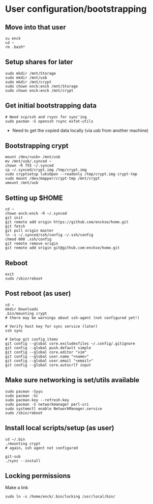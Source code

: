 # User configuration/bootstrapping


## Move into that user
```
su enck
cd ~
rm .bash*
```

## Setup shares for later
```
sudo mkdir /mnt/Storage
sudo mkdir /mnt/usb
sudo mkdir /mnt/crypt
sudo chown enck:enck /mnt/Storage
sudo chown enck:enck /mnt/crypt
```

## Get initial bootstrapping data
```
# Need scp/ssh and rsync for sync'ing
sudo pacman -S openssh rsync exfat-utils
```

* Need to get the copied data locally (via usb from another machine)

## Bootstrapping crypt
```
mount /dev/<usb> /mnt/usb
mv /mnt/usb/.synced ~
chown -R 755 ~/.synced
cp ~/.synced/crypt.img /tmp/crypt.img
sudo cryptsetup luksOpen --readonly /tmp/crypt.img crypt-tmp
sudo mount /dev/mapper/crypt-tmp /mnt/crypt
umount /mnt/usb
```

## Setting up $HOME
```
cd ~
chown enck:enck -R ~/.synced
git init
git remote add origin https://github.com/enckse/home.git
git fetch
git pull origin master
ln -s ~/.synced/ssh/config ~/.ssh/config
chmod 600 .ssh/config
git remote remove origin
git remote add origin git@github.com:enckse/home.git
```

## Reboot
```
exit
sudo /sbin/reboot
```

## Post reboot (as user)
```
cd ~
mkdir Downloads
.bin/mounting crypt
# there may be warnings about ssh-agent (not configured yet!)

# Verify host key for sync service (later)
ssh sync

# Setup git config items
git config --global core.excludesfiles ~/.config/.gitignore
git config --global push.default simple
git config --global core.editor "vim"
git config --global user.name "<name>"
git config --global user.email "<email>"
git config --global core.autocrlf input
```

## Make sure networking is set/utils available
```
sudo pacman -Syyu
sudo pacman -Sc
sudo pacman-key --refresh-key
sudo pacman -S networkmanager perl-uri
sudo systemctl enable NetworkManager.service
sudo /sbin/reboot
```

## Install local scripts/setup (as user)
```
cd ~/.bin
./mounting crypt
# again, ssh agent not configured

git-sub
./sync --install
```

## Locking permissions

Make a link
```
sudo ln -s /home/enck/.bin/locking /usr/local/bin/
```
